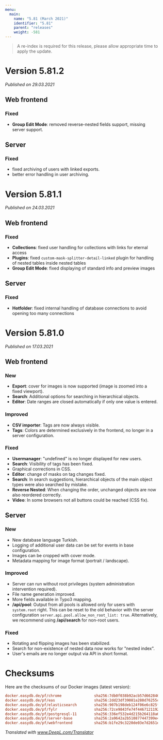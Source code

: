 ```yaml
---
menu:
  main:
    name: "5.81 (March 2021)"
    identifier: "5.81"
    parent: "releases"
    weight: -581
---
```


> A re-index is required for this release, please allow appropriate time to apply the update.

# Version 5.81.2

*Published on 29.03.2021*

## Web frontend

### Fixed

- **Group Edit Mode**: removed reverse-nested fields support, missing server support.

## Server

### Fixed

- fixed archiving of users with linked exports.
- better error handling in user archiving.

# Version 5.81.1

*Published on 24.03.2021*

## Web frontend

### Fixed

- **Collections**: fixed user handling for collections with links for eternal access
- **Plugins**: fixed `custom-mask-splitter-detail-linked` plugin for handling of nested tables inside nested tables
- **Group Edit Mode**: fixed displaying of standard info and preview images

## Server

### Fixed

- **Hotfolder**: fixed internal handling of database connections to avoid opening too many connections

# Version 5.81.0

*Published on 17.03.2021*

## Web frontend

### New

- **Export**: cover for images is now supported (image is zoomed into a fixed viewport).
- **Search**: Additional options for searching in hierarchical objects.
- **Editor**: Date ranges are closed automatically if only one value is entered.

### Improved

- **CSV importer**: Tags are now always visible.
- **Tags**: Colors are determined exclusively in the frontend, no longer in a server configuration.

### Fixed

- **Usermanager**: "undefined" is no longer displayed for new users.
- **Search**: Visibility of tags has been fixed.
- Graphical corrections in CSS.
- **Editor**: change of masks on tag changes fixed.
- **Search**: In search suggestions, hierarchical objects of the main object types were also searched by mistake.
- **Reverse Nested**: When changing the order, unchanged objects are now also reordered correctly.
- **Video**: In some browsers not all buttons could be reached (CSS fix).

## Server

### New

- New database language Turkish.
- Logging of additional user data can be set for events in base configuration.
- Images can be cropped with cover mode.
- Metadata mapping for image format (portrait / landscape).

### Improved

- Server can run without root privileges (system administration intervention required).
- File name generation improved.
- More fields available in Typo3 mapping.
- **/api/pool**: Output from all pools is allowed only for users with `system.root` right. This can be reset to the old behavior with the server configuration `server.api.pool.allow_non_root_list: true`. Alternatively, we recommend using **/api/search** for non-root users.

### Fixed

- Rotating and flipping images has been stabilized.
- Search for non-existence of nested data now works for "nested index".
- User's emails are no longer output via API in short format.

# Checksums

Here are the checksums of our Docker images (latest version):

```ini
docker.easydb.de/pf/chrome               sha256:7db0f038b92acb57d6628463035cbdec90d0fc7d89b207d5c8847db047d026d4
docker.easydb.de/pf/eas                  sha256:2dd23df39081a280d76255cae50f151a698e79b7bc1fce8a0898601e67851f19
docker.easydb.de/pf/elasticsearch        sha256:907b198deb124f06e6c825f94ee83e118494fdf5cfbe3ceb3b72f0e86d76c359
docker.easydb.de/pf/fylr                 sha256:72ce9843fe74f446712119231ec0f720cb8beebec9178c7aa453cda783f1a73b
docker.easydb.de/pf/postgresql-11        sha256:336ef532e4d215b264118a6d3a055035c8793e8f1f7daffe237688a6db723df8
docker.easydb.de/pf/server-base          sha256:2a9642a2b510877447399e4c384ecaa6ba3a61774f40a4d3bb35b741142d5b96
docker.easydb.de/pf/webfrontend          sha256:b1fe29c3220de03e7d2651e52a61ec27fe7c0f3356f64c8d7e8b5f3bfa35efe7
```



*Translated with www.DeepL.com/Translator*